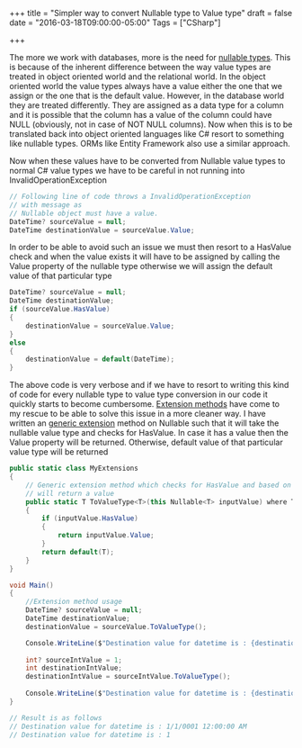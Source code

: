 +++
title = "Simpler way to convert Nullable type to Value type"
draft = false
date = "2016-03-18T09:00:00-05:00"
Tags = ["CSharp"]

+++

The more we work with databases, more is the need for [nullable types](https://msdn.microsoft.com/en-us/library/1t3y8s4s.aspx). This is because of the inherent difference between the way value types are treated in object oriented world and the relational world. In the object oriented world the value types always have a value either the one that we assign or the one that is the default value. However, in the database world they are treated differently. They are assigned as a data type for a column and it is possible that the column has a value of the column could have NULL (obviously, not in case of NOT NULL columns). Now when this is to be translated back into object oriented languages like C# resort to something like nullable types. ORMs like Entity Framework also use a similar approach.

Now when these values have to be converted from Nullable value types to normal C# value types we have to be careful in not running into InvalidOperationException

```csharp
// Following line of code throws a InvalidOperationException
// with message as
// Nullable object must have a value.
DateTime? sourceValue = null;
DateTime destinationValue = sourceValue.Value;
```

In order to be able to avoid such an issue we must then resort to a HasValue check and when the value exists it will have to be assigned by calling the Value property of the nullable type otherwise we will assign the default value of that particular type

```csharp	
DateTime? sourceValue = null;
DateTime destinationValue;
if (sourceValue.HasValue)
{
	destinationValue = sourceValue.Value;	
}
else
{
	destinationValue = default(DateTime);
}
```

The above code is very verbose and if we have to resort to writing this kind of code for every nullable type to value type conversion in our code it quickly starts to become cumbersome. [Extension methods](https://msdn.microsoft.com/en-us/library/bb383977.aspx) have come to my rescue to be able to solve this issue in a more cleaner way. I have written an [generic extension](http://stackoverflow.com/questions/4928810/how-do-i-write-an-extension-method-for-a-generic-type-with-constraints-on-type-p) method on Nullable<T> such that it will take the nullable value type and checks for HasValue. In case it has a value then the Value property will be returned. Otherwise, default value of that particular value type will be returned


```csharp
public static class MyExtensions
{
	// Generic extension method which checks for HasValue and based on that
	// will return a value
	public static T ToValueType<T>(this Nullable<T> inputValue) where T : struct
	{
		if (inputValue.HasValue)
		{
			return inputValue.Value;
		}
		return default(T);
	}
}

void Main()
{
	//Extension method usage
	DateTime? sourceValue = null;
	DateTime destinationValue;
	destinationValue = sourceValue.ToValueType();

	Console.WriteLine($"Destination value for datetime is : {destinationValue} ");
	
	int? sourceIntValue = 1;
	int destinationIntValue;
	destinationIntValue = sourceIntValue.ToValueType();
	
	Console.WriteLine($"Destination value for datetime is : {destinationIntValue} ");
}

// Result is as follows
// Destination value for datetime is : 1/1/0001 12:00:00 AM 
// Destination value for datetime is : 1 

```